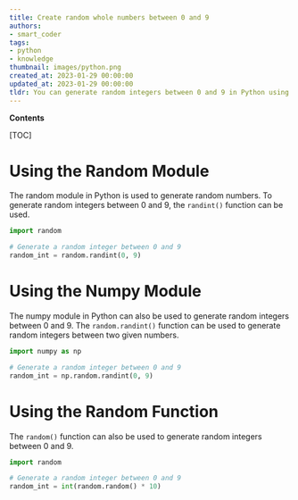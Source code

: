 ```yaml
---
title: Create random whole numbers between 0 and 9
authors:
- smart_coder
tags:
- python
- knowledge
thumbnail: images/python.png
created_at: 2023-01-29 00:00:00
updated_at: 2023-01-29 00:00:00
tldr: You can generate random integers between 0 and 9 in Python using the function `randint(0, 9)`.
---
```


**Contents**

[TOC]

# Using the Random Module

The random module in Python is used to generate random numbers. To generate random integers between 0 and 9, the `randint()` function can be used.

```python
import random

# Generate a random integer between 0 and 9
random_int = random.randint(0, 9)
```

# Using the Numpy Module

The numpy module in Python can also be used to generate random integers between 0 and 9. The `random.randint()` function can be used to generate random integers between two given numbers.

```python
import numpy as np

# Generate a random integer between 0 and 9
random_int = np.random.randint(0, 9)
```

# Using the Random Function

The `random()` function can also be used to generate random integers between 0 and 9.

```python
import random

# Generate a random integer between 0 and 9
random_int = int(random.random() * 10)
```
